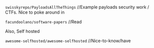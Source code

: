 `swisskyrepo/PayloadsAllTheThings` //Example payloads security work / CTFs. Nice to poke around in

`facundoolano/software-papers` //Read

Also, Self hosted

`awesome-selfhosted/awesome-selfhosted` //Nice-to-know/have
